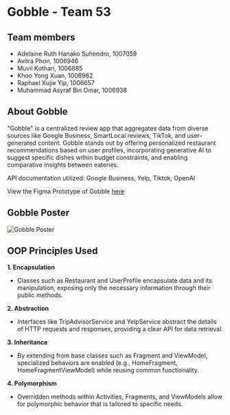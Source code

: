 # Gobble - Team 53

## Team members
- Adelaine Ruth Hanako Suhendro, 1007059
- Avitra Phon, 1006946
- Muvil Kothari, 1006885
- Khoo Yong Xuan, 1006962
- Raphael Xujie Yip, 1006657
- Muhammad Asyraf Bin Omar, 1006938

## About Gobble

"Gobble" is a centralized review app that aggregates data from diverse sources like Google Business, SmartLocal reviews, TikTok, and user-generated content. Gobble stands out by offering personalized restaurant recommendations based on user profiles, incorporating generative AI to suggest specific dishes within budget constraints, and enabling comparative insights between eateries.

API documentation utilized: Google Business, Yelp, Tiktok, OpenAI

View the Figma Prototype of Gobble [here](https://www.figma.com/proto/kKKdI45mlW6sPdlUEojrtE/50.001?type=design&node-id=48-151&t=EhO0q2kSAlFj3sfv-0&scaling=scale-down&page-id=0%3A1&starting-point-node-id=39%3A49)

## Gobble Poster
![Gobble Poster](https://github.com/ilenhanako/t4app/assets/9971306/043d2807-228f-4d66-bce6-848a7eea5ad4)

## OOP Principles Used
**1. Encapsulation**
- Classes such as Restaurant and UserProfile encapsulate data and its manipulation, exposing only the necessary information through their public methods.
  
**2. Abstraction**
- Interfaces like TripAdvisorService and YelpService abstract the details of HTTP requests and responses, providing a clear API for data retrieval.
  
**3. Inheritance**
- By extending from base classes such as Fragment and ViewModel, specialized behaviors are enabled (e.g., HomeFragment, HomeFragmentViewModel) while reusing common functionality.
  
**4. Polymorphism**
- Overridden methods within Activities, Fragments, and ViewModels allow for polymorphic behavior that is tailored to specific needs.
